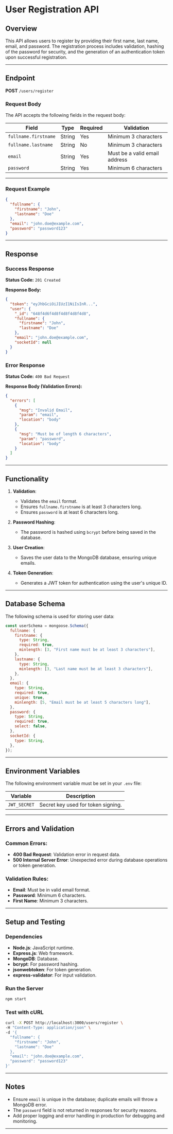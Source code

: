 # User Registration API

## Overview

This API allows users to register by providing their first name, last name, email, and password. The registration process includes validation, hashing of the password for security, and the generation of an authentication token upon successful registration.

---

## Endpoint

**POST** `/users/register`

### Request Body

The API accepts the following fields in the request body:

| Field                | Type   | Required | Validation                    |
| -------------------- | ------ | -------- | ----------------------------- |
| `fullname.firstname` | String | Yes      | Minimum 3 characters          |
| `fullname.lastname`  | String | No       | Minimum 3 characters          |
| `email`              | String | Yes      | Must be a valid email address |
| `password`           | String | Yes      | Minimum 6 characters          |

---

### Request Example

```json
{
  "fullname": {
    "firstname": "John",
    "lastname": "Doe"
  },
  "email": "john.doe@example.com",
  "password": "password123"
}
```

---

## Response

### Success Response

**Status Code:** `201 Created`

**Response Body:**

```json
{
  "token": "eyJhbGciOiJIUzI1NiIsInR...",
  "user": {
    "_id": "648f4d6f4d8f4d8f4d8f4d8",
    "fullname": {
      "firstname": "John",
      "lastname": "Doe"
    },
    "email": "john.doe@example.com",
    "socketId": null
  }
}
```

### Error Response

**Status Code:** `400 Bad Request`

**Response Body (Validation Errors):**

```json
{
  "errors": [
    {
      "msg": "Invalid Email",
      "param": "email",
      "location": "body"
    },
    {
      "msg": "Must be of length 6 characters",
      "param": "password",
      "location": "body"
    }
  ]
}
```

---

## Functionality

1. **Validation**:

   - Validates the `email` format.
   - Ensures `fullname.firstname` is at least 3 characters long.
   - Ensures `password` is at least 6 characters long.

2. **Password Hashing**:

   - The password is hashed using `bcrypt` before being saved in the database.

3. **User Creation**:

   - Saves the user data to the MongoDB database, ensuring unique emails.

4. **Token Generation**:
   - Generates a JWT token for authentication using the user's unique ID.

---

## Database Schema

The following schema is used for storing user data:

```javascript
const userSchema = mongoose.Schema({
  fullname: {
    firstname: {
      type: String,
      required: true,
      minlength: [3, "First name must be at least 3 characters"],
    },
    lastname: {
      type: String,
      minlength: [3, "Last name must be at least 3 characters"],
    },
  },
  email: {
    type: String,
    required: true,
    unique: true,
    minlength: [5, "Email must be at least 5 characters long"],
  },
  password: {
    type: String,
    required: true,
    select: false,
  },
  socketId: {
    type: String,
  },
});
```

---

## Environment Variables

The following environment variable must be set in your `.env` file:

| Variable     | Description                        |
| ------------ | ---------------------------------- |
| `JWT_SECRET` | Secret key used for token signing. |

---

## Errors and Validation

### Common Errors:

- **400 Bad Request**: Validation error in request data.
- **500 Internal Server Error**: Unexpected error during database operations or token generation.

### Validation Rules:

- **Email**: Must be in valid email format.
- **Password**: Minimum 6 characters.
- **First Name**: Minimum 3 characters.

---

## Setup and Testing

### Dependencies

- **Node.js**: JavaScript runtime.
- **Express.js**: Web framework.
- **MongoDB**: Database.
- **bcrypt**: For password hashing.
- **jsonwebtoken**: For token generation.
- **express-validator**: For input validation.

### Run the Server

```bash
npm start
```

### Test with cURL

```bash
curl -X POST http://localhost:3000/users/register \
-H "Content-Type: application/json" \
-d '{
  "fullname": {
    "firstname": "John",
    "lastname": "Doe"
  },
  "email": "john.doe@example.com",
  "password": "password123"
}'
```

---

## Notes

- Ensure `email` is unique in the database; duplicate emails will throw a MongoDB error.
- The `password` field is not returned in responses for security reasons.
- Add proper logging and error handling in production for debugging and monitoring.

---
